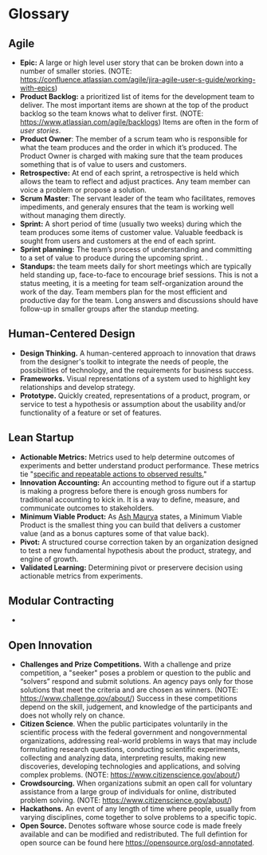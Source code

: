 # Glossary

## Agile

* **Epic:**  A large or high level user story that can be broken down into a number of smaller stories. (NOTE:  https://confluence.atlassian.com/agile/jira-agile-user-s-guide/working-with-epics) 
* **Product Backlog:** a prioritized list of items for the development team to deliver. The most important items are shown at the top of the product backlog so the team knows what to deliver first. (NOTE:  https://www.atlassian.com/agile/backlogs) Items are often in the form of *user stories*.
* **Product Owner**: The member of a scrum team who is responsible for what the team produces and the order in which it’s produced. The Product Owner is charged with making sure that the team produces something that is of value to users and customers.
* **Retrospective:** At end of each sprint,  a retrospective is held which allows the team to reflect and adjust practices. Any team member can voice a problem or propose a solution.
* **Scrum Master**: The servant leader of the team who facilitates, removes impediments, and generaly ensures that the team is working well without managing them directly.
* **Sprint:** A short period of time (usually two weeks) during which the team produces some items of customer value.  Valuable feedback is sought from users and customers at the end of each sprint.
* **Sprint planning:** The team’s process of understanding and committing to a set of value to produce during the upcoming sprint. .
* **Standups:** the team meets daily for short meetings which are typically held standing up, face-to-face to encourage brief sessions. This is not a status meeting, it is a meeting for team self-organization around the work of the day.  Team members  plan for the most efficient and productive day for the team. Long answers and discussions should have follow-up in smaller groups after the standup meeting.


## Human-Centered Design

* **Design Thinking.** A human-centered approach to innovation that draws from the designer's toolkit to integrate the needs of people, the possibilities of technology, and the requirements for business success.
* **Frameworks.** Visual representations of a system used to highlight key relationships and develop strategy.
* **Prototype.** Quickly created, representations of a product, program, or service to test a hypothesis or assumption about the usability and/or functionality of a feature or set of features.


## Lean Startup

* **Actionable Metrics:** Metrics used to help determine outcomes of experiments and better understand product performance. These metrics tie "[specific and repeatable actions to observed results.](https://leanstack.com/3-rules-to-actionable-metrics/)"
* **Innovation Accounting:** An accounting method to figure out if a startup is making a progress before there is enough gross numbers for traditional accounting to kick in. It is a way to define, measure, and communicate outcomes to stakeholders.
* **Minimum Viable Product:** As [Ash Maurya](https://leanstack.com/minimum-viable-product/) states, a Minimum Viable Product is the smallest thing you can build that delivers a customer value (and as a bonus captures some of that value back).
* **Pivot:** A structured course correction taken by an organization designed to test a new fundamental hypothesis about the product, strategy, and engine of growth.
* **Validated Learning:** Determining pivot or preservere decision using actionable metrics from experiments. 


## Modular Contracting

* 


## Open Innovation

* **Challenges and Prize Competitions.** With a challenge and prize competition, a "seeker" poses a problem or question to the public and “solvers” respond and submit solutions. An agency pays only for those solutions that meet the criteria and are chosen as winners. (NOTE:  https://www.challenge.gov/about/) Success in these competitions depend on the skill, judgement, and knowledge of the participants and does not wholly rely on chance.
* **Citizen Science**. When the public participates voluntarily in the scientific process with the federal government and nongovernmental organizations, addressing real-world problems in ways that may include formulating research questions, conducting scientific experiments, collecting and analyzing data, interpreting results, making new discoveries, developing technologies and applications, and solving complex problems. (NOTE:  https://www.citizenscience.gov/about/)
* **Crowdsourcing.** When organizations submit an open call for voluntary assistance from a large group of individuals for online, distributed problem solving. (NOTE:  https://www.citizenscience.gov/about/)
* **Hackathons.** An event of any length of time where people, usually from varying disciplines, come together to solve problems to a specific topic.
* **Open Source.** Denotes software whose source code is made freely available and can be modified and redistributed. The full defintion for open source can be found here https://opensource.org/osd-annotated.
